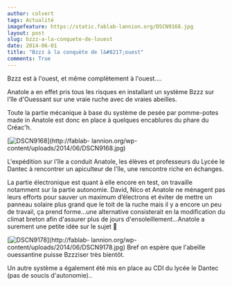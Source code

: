 ```yaml
---
author: colvert
tags: Actualité
imagefeature: https://static.fablab-lannion.org/DSCN9168.jpg
layout: post
slug: bzzz-a-la-conquete-de-louest
date: 2014-06-01
title: "Bzzz à la conquète de l&#8217;ouest"
comments: True
---
```

Bzzz est à l'ouest, et même complètement à l'ouest….

Anatole a en effet pris tous les risques en installant un système Bzzz sur
l'île d'Ouessant sur une vraie ruche avec de vraies abeilles.

Toute la partie mécanique à base du système de pesée par pomme-potes made in
Anatole est donc en place à quelques encablures du phare du Créac'h.

[![DSCN9168](https://static.fablab-lannion.org/DSCN9168-1024x768.jpg)](http://fablab-
lannion.org/wp-content/uploads/2014/06/DSCN9168.jpg)

L'expédition sur l'île a conduit Anatole, les élèves et professeurs du Lycée
le Dantec à rencontrer un apiculteur de l'île, une rencontre riche en
échanges.

La partie électronique est quant à elle encore en test, on travaille notamment
sur la partie autonomie. David, Nico et Anatole ne ménagent pas leurs efforts
pour sauver un maximum d’électrons et éviter de mettre un panneau solaire plus
grand que le toit de la ruche mais il y a encore un peu de travail, ça prend
forme…une alternative consisterait en la modification du climat breton afin
d'assurer plus de jours d'ensoleillement…Anatole a surement une petite idée
sur le sujet 🙂



[![DSCN9178](https://static.fablab-lannion.org/DSCN9178-1024x738.jpg)](http://fablab-
lannion.org/wp-content/uploads/2014/06/DSCN9178.jpg) Bref on espère que
l'abeille ouessantine puisse Bzzziser très bientôt.

Un autre système a également été mis en place au CDI du lycée le Dantec (pas
de soucis d'autonomie)..


